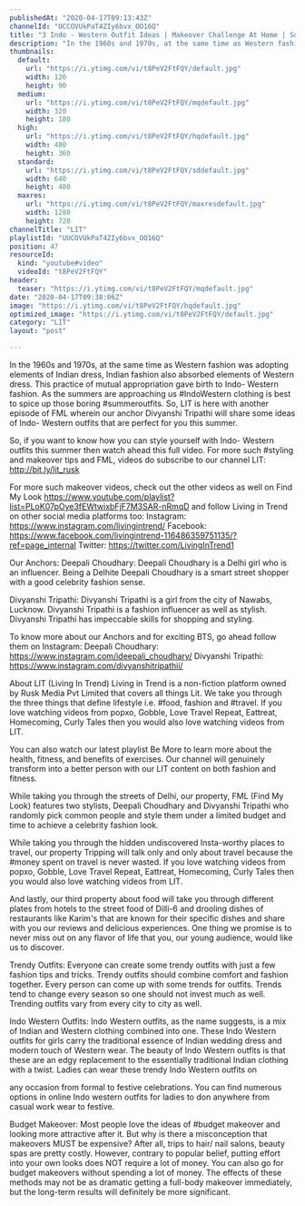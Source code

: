 ```yaml
---
publishedAt: "2020-04-17T09:13:43Z"
channelId: "UCCOVUkPaT4ZIy6bvx_OO16Q"
title: "3 Indo - Western Outfit Ideas | Makeover Challenge At Home | Summer Lookbook | FML"
description: "In the 1960s and 1970s, at the same time as Western fashion was adopting elements of Indian dress, Indian fashion also absorbed elements of Western dress. This practice of mutual appropriation gave birth to Indo- Western fashion. As the summers are approaching us #IndoWestern clothing is best to spice up those boring #summeroutfits. So, LIT is here with another episode of FML wherein our anchor Divyanshi Tripathi will share some ideas of Indo- Western outfits that are perfect for you this summer.\n\nSo, if you want to know how you can style yourself with Indo- Western outfits this summer then watch ahead this full video. For more such #styling and makeover tips and FML, videos do subscribe to our channel LIT: http://bit.ly/lit_rusk\n\nFor more such makeover videos, check out the other videos as well on Find My Look https://www.youtube.com/playlist?list=PLoK07pOye3fEWtwixbFjF7M3SAR-nRmqD and follow Living in Trend on other social media platforms too: \nInstagram: https://www.instagram.com/livingintrend/ \nFacebook: https://www.facebook.com/livingintrend-116486359751135/?ref=page_internal \nTwitter: https://twitter.com/LivingInTrend1\n\nOur Anchors:\nDeepali Choudhary: Deepali Choudhary is a Delhi girl who is an influencer. Being a Delhite Deepali Choudhary is a smart street shopper with a good celebrity fashion sense.\n\nDivyanshi Tripathi: Divyanshi Tripathi is a girl from the city of Nawabs, Lucknow. Divyanshi Tripathi is a fashion influencer as well as stylish. Divyanshi Tripathi has impeccable skills for shopping and styling.\n\nTo know more about our Anchors and for exciting BTS, go ahead follow them on Instagram: \nDeepali Choudhary: https://www.instagram.com/ideepali_choudhary/ \nDivyanshi Tripathi: https://www.instagram.com/divyanshitripathii/\n\nAbout LIT (Living In Trend)\nLiving in Trend is a non-fiction platform owned by Rusk Media Pvt Limited that covers all things Lit. We take you through the three things that define lifestyle i.e. #food, fashion and #travel. If you love watching videos from popxo, Gobble, Love Travel Repeat, Eattreat, Homecoming, Curly Tales then you would also love watching videos from LIT.\n\nYou can also watch our latest playlist Be More to learn more about the health, fitness, and benefits of exercises. Our channel will genuinely transform into a better person with our LIT content on both fashion and fitness.\n\nWhile taking you through the streets of Delhi, our property, FML (Find My Look) features two stylists, Deepali Choudhary and Divyanshi Tripathi who randomly pick common people and style them under a limited budget and time to achieve a celebrity fashion look.\n\nWhile taking you through the hidden undiscovered Insta-worthy places to travel, our property Tripping will talk only and only about travel because the #money spent on travel is never wasted. If you love watching videos from popxo, Gobble, Love Travel Repeat, Eattreat, Homecoming, Curly Tales then you would also love watching videos from LIT.\n\nAnd lastly, our third property about food will take you through different plates from hotels to the street food of Dilli-6 and drooling dishes of restaurants like Karim's that are known for their specific dishes and share with you our reviews and delicious experiences. One thing we promise is to never miss out on any flavor of life that you, our young audience, would like us to discover.\n\nTrendy Outfits:\nEveryone can create some trendy outfits with just a few fashion tips and tricks. Trendy outfits should combine comfort and fashion together. Every person can come up with some trends for outfits. Trends tend to change every season so one should not invest much as well. Trending outfits vary from every city to city as well.\n\nIndo Western Outfits:\nIndo Western outfits, as the name suggests, is a mix of Indian and Western clothing combined into one. These Indo Western outfits for girls carry the traditional essence of Indian wedding dress and modern touch of Western wear. The beauty of Indo Western outfits is that these are an edgy replacement to the essentially traditional Indian clothing with a twist. Ladies can wear these trendy Indo Western outfits on\n\nany occasion from formal to festive celebrations. You can find numerous options in online Indo western outfits for ladies to don anywhere from casual work wear to festive.\n\nBudget Makeover:\nMost people love the ideas of #budget makeover and looking more attractive after it. But why is there a misconception that makeovers MUST be expensive? After all, trips to hair/ nail salons, beauty spas are pretty costly. However, contrary to popular belief, putting effort into your own looks does NOT require a lot of money. You can also go for budget makeovers without spending a lot of money. The effects of these methods may not be as dramatic getting a full-body makeover immediately, but the long-term results will definitely be more significant."
thumbnails:
  default:
    url: "https://i.ytimg.com/vi/t8PeV2FtFQY/default.jpg"
    width: 120
    height: 90
  medium:
    url: "https://i.ytimg.com/vi/t8PeV2FtFQY/mqdefault.jpg"
    width: 320
    height: 180
  high:
    url: "https://i.ytimg.com/vi/t8PeV2FtFQY/hqdefault.jpg"
    width: 480
    height: 360
  standard:
    url: "https://i.ytimg.com/vi/t8PeV2FtFQY/sddefault.jpg"
    width: 640
    height: 480
  maxres:
    url: "https://i.ytimg.com/vi/t8PeV2FtFQY/maxresdefault.jpg"
    width: 1280
    height: 720
channelTitle: "LIT"
playlistId: "UUCOVUkPaT4ZIy6bvx_OO16Q"
position: 47
resourceId:
  kind: "youtube#video"
  videoId: "t8PeV2FtFQY"
header:
  teaser: "https://i.ytimg.com/vi/t8PeV2FtFQY/mqdefault.jpg"
date: "2020-04-17T09:38:06Z"
image: "https://i.ytimg.com/vi/t8PeV2FtFQY/hqdefault.jpg"
optimized_image: "https://i.ytimg.com/vi/t8PeV2FtFQY/default.jpg"
category: "LIT"
layout: "post"

---
```

In the 1960s and 1970s, at the same time as Western fashion was adopting elements of Indian dress, Indian fashion also absorbed elements of Western dress. This practice of mutual appropriation gave birth to Indo- Western fashion. As the summers are approaching us #IndoWestern clothing is best to spice up those boring #summeroutfits. So, LIT is here with another episode of FML wherein our anchor Divyanshi Tripathi will share some ideas of Indo- Western outfits that are perfect for you this summer.

So, if you want to know how you can style yourself with Indo- Western outfits this summer then watch ahead this full video. For more such #styling and makeover tips and FML, videos do subscribe to our channel LIT: http://bit.ly/lit_rusk

For more such makeover videos, check out the other videos as well on Find My Look https://www.youtube.com/playlist?list=PLoK07pOye3fEWtwixbFjF7M3SAR-nRmqD and follow Living in Trend on other social media platforms too: 
Instagram: https://www.instagram.com/livingintrend/ 
Facebook: https://www.facebook.com/livingintrend-116486359751135/?ref=page_internal 
Twitter: https://twitter.com/LivingInTrend1

Our Anchors:
Deepali Choudhary: Deepali Choudhary is a Delhi girl who is an influencer. Being a Delhite Deepali Choudhary is a smart street shopper with a good celebrity fashion sense.

Divyanshi Tripathi: Divyanshi Tripathi is a girl from the city of Nawabs, Lucknow. Divyanshi Tripathi is a fashion influencer as well as stylish. Divyanshi Tripathi has impeccable skills for shopping and styling.

To know more about our Anchors and for exciting BTS, go ahead follow them on Instagram: 
Deepali Choudhary: https://www.instagram.com/ideepali_choudhary/ 
Divyanshi Tripathi: https://www.instagram.com/divyanshitripathii/

About LIT (Living In Trend)
Living in Trend is a non-fiction platform owned by Rusk Media Pvt Limited that covers all things Lit. We take you through the three things that define lifestyle i.e. #food, fashion and #travel. If you love watching videos from popxo, Gobble, Love Travel Repeat, Eattreat, Homecoming, Curly Tales then you would also love watching videos from LIT.

You can also watch our latest playlist Be More to learn more about the health, fitness, and benefits of exercises. Our channel will genuinely transform into a better person with our LIT content on both fashion and fitness.

While taking you through the streets of Delhi, our property, FML (Find My Look) features two stylists, Deepali Choudhary and Divyanshi Tripathi who randomly pick common people and style them under a limited budget and time to achieve a celebrity fashion look.

While taking you through the hidden undiscovered Insta-worthy places to travel, our property Tripping will talk only and only about travel because the #money spent on travel is never wasted. If you love watching videos from popxo, Gobble, Love Travel Repeat, Eattreat, Homecoming, Curly Tales then you would also love watching videos from LIT.

And lastly, our third property about food will take you through different plates from hotels to the street food of Dilli-6 and drooling dishes of restaurants like Karim's that are known for their specific dishes and share with you our reviews and delicious experiences. One thing we promise is to never miss out on any flavor of life that you, our young audience, would like us to discover.

Trendy Outfits:
Everyone can create some trendy outfits with just a few fashion tips and tricks. Trendy outfits should combine comfort and fashion together. Every person can come up with some trends for outfits. Trends tend to change every season so one should not invest much as well. Trending outfits vary from every city to city as well.

Indo Western Outfits:
Indo Western outfits, as the name suggests, is a mix of Indian and Western clothing combined into one. These Indo Western outfits for girls carry the traditional essence of Indian wedding dress and modern touch of Western wear. The beauty of Indo Western outfits is that these are an edgy replacement to the essentially traditional Indian clothing with a twist. Ladies can wear these trendy Indo Western outfits on

any occasion from formal to festive celebrations. You can find numerous options in online Indo western outfits for ladies to don anywhere from casual work wear to festive.

Budget Makeover:
Most people love the ideas of #budget makeover and looking more attractive after it. But why is there a misconception that makeovers MUST be expensive? After all, trips to hair/ nail salons, beauty spas are pretty costly. However, contrary to popular belief, putting effort into your own looks does NOT require a lot of money. You can also go for budget makeovers without spending a lot of money. The effects of these methods may not be as dramatic getting a full-body makeover immediately, but the long-term results will definitely be more significant.